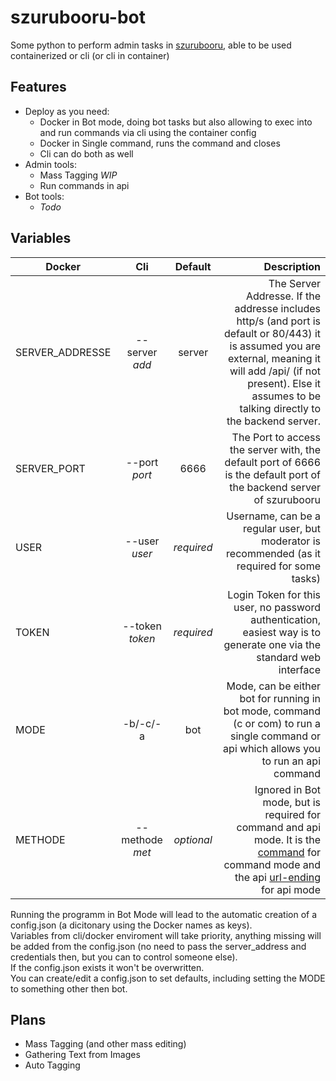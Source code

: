 # szurubooru-bot
Some python to perform admin tasks in [szurubooru](https://github.com/rr-/szurubooru), able to be used containerized or cli (or cli in container)  

## Features
+ Deploy as you need:
  + Docker in Bot mode, doing bot tasks but also allowing to exec into and run commands via cli using the container config
  + Docker in Single command, runs the command and closes
  + Cli can do both as well
+ Admin tools:
  + Mass Tagging *WIP*
  + Run commands in api
+ Bot tools:
  + *Todo*

## Variables

| Docker          | Cli           | Default    | Description                                                                                                                                                                                               |
| ----------------|:-------------:|:----------:| ---------------------------------------------------------------------------------------------------------------------------------------------------------------------------------------------------------:|
| SERVER_ADDRESSE | --server *add*   | server     | The Server Addresse. If the addresse includes http/s (and port is default or 80/443) it is assumed you are external, meaning it will add /api/ (if not present). Else it assumes to be talking directly to the backend server. |
| SERVER_PORT     | --port *port*    | 6666       | The Port to access the server with, the default port of 6666 is the default port of the backend server of szurubooru                                                                                                                                                          |
| USER            | --user *user*    | *required* | Username, can be a regular user, but moderator is recommended (as it required for some tasks)                                                                                                                                            |
| TOKEN           | --token *token*  | *required* | Login Token for this user, no password authentication, easiest way is to generate one via the standard web interface                                                                                      |
| MODE            | -b/-c/-a         | bot        | Mode, can be either bot for running in bot mode, command (c or com) to run a single command or api which allows you to run an api command                                                                      |
| METHODE         |  --methode *met* | *optional* | Ignored in Bot mode, but is required for command and api mode. It is the [command](https://github.com/TheLichten/szurubooru-bot/blob/master/doc/Commands.md) for command mode and the api [url-ending](https://github.com/rr-/szurubooru/blob/master/doc/API.md) for api mode                                                                        |


Running the programm in Bot Mode will lead to the automatic creation of a config.json (a dicitonary using the Docker names as keys).  
Variables from cli/docker enviroment will take priority, anything missing will be added from the config.json (no need to pass the server_address and credentials then, but you can to control someone else).  
If the config.json exists it won't be overwritten.  
You can create/edit a config.json to set defaults, including setting the MODE to something other then bot.  

## Plans
+ Mass Tagging (and other mass editing)
+ Gathering Text from Images
+ Auto Tagging
